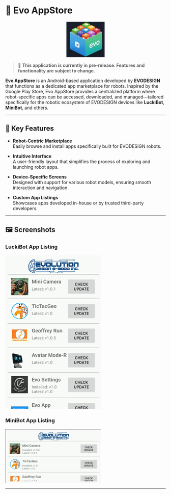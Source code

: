 # 🤖 Evo AppStore

<p align="center">
  <img src="https://github.com/engrpanda/Evo_AppStore/blob/main/EVO%20APP/evologo.jpg" alt="Evo App Icon" width="120" />
</p>

> 🚧 **This application is currently in pre-release. Features and functionality are subject to change.**

**Evo AppStore** is an Android-based application developed by **EVODESIGN** that functions as a dedicated app marketplace for robots. Inspired by the Google Play Store, Evo AppStore provides a centralized platform where robot-specific apps can be accessed, downloaded, and managed—tailored specifically for the robotic ecosystem of EVODESIGN devices like **LuckiBot**, **MiniBot**, and others.

---

## 📱 Key Features

- **Robot-Centric Marketplace**  
  Easily browse and install apps specifically built for EVODESIGN robots.

- **Intuitive Interface**  
  A user-friendly layout that simplifies the process of exploring and launching robot apps.

- **Device-Specific Screens**  
  Designed with support for various robot models, ensuring smooth interaction and navigation.

- **Custom App Listings**  
  Showcases apps developed in-house or by trusted third-party developers.

---

## 🖼️ Screenshots

### LuckiBot App Listing  
<img src="https://github.com/engrpanda/Evo_AppStore/blob/main/EVO%20APP/luckilogo.png" alt="LuckiBot Screenshot" width="300"/>

### MiniBot App Listing  
<img src="https://github.com/engrpanda/Evo_AppStore/blob/main/EVO%20APP/minilogo.png" alt="MiniBot Screenshot" width="300"/>

---

